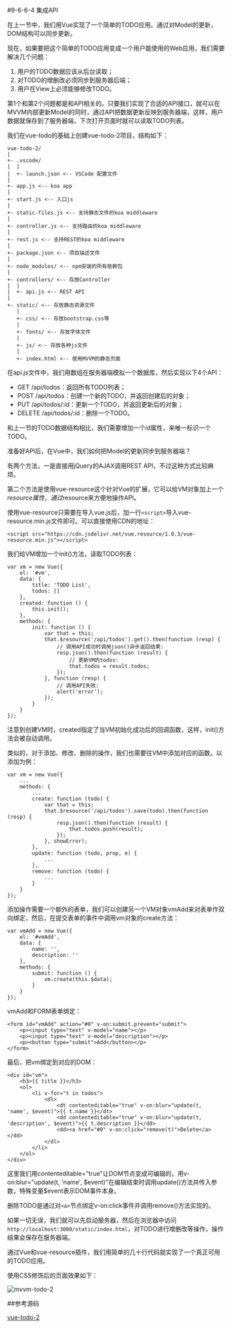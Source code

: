 #9-6-6-4 集成API


在上一节中，我们用Vue实现了一个简单的TODO应用。通过对Model的更新，DOM结构可以同步更新。

现在，如果要把这个简单的TODO应用变成一个用户能使用的Web应用，我们需要解决几个问题：

1. 用户的TODO数据应该从后台读取；
2. 对TODO的增删改必须同步到服务器后端；
3. 用户在View上必须能够修改TODO。

第1个和第2个问题都是和API相关的。只要我们实现了合适的API接口，就可以在MVVM内部更新Model的同时，通过API把数据更新反映到服务器端，这样，用户数据就保存到了服务器端，下次打开页面时就可以读取TODO列表。

我们在vue-todo的基础上创建vue-todo-2项目，结构如下：

	vue-todo-2/
	|
	+- .vscode/
	|  |
	|  +- launch.json <-- VSCode 配置文件
	|
	+- app.js <-- koa app
	|
	+- start.js <-- 入口js
	|
	+- static-files.js <-- 支持静态文件的koa middleware
	|
	+- controller.js <-- 支持路由的koa middleware
	|
	+- rest.js <-- 支持REST的koa middleware
	|
	+- package.json <-- 项目描述文件
	|
	+- node_modules/ <-- npm安装的所有依赖包
	|
	+- controllers/ <-- 存放Controller
	|  |
	|  +- api.js <-- REST API
	|
	+- static/ <-- 存放静态资源文件
	   |
	   +- css/ <-- 存放bootstrap.css等
	   |
	   +- fonts/ <-- 存放字体文件
	   |
	   +- js/ <-- 存放各种js文件
	   |
	   +- index.html <-- 使用MVVM的静态页面
在api.js文件中，我们用数组在服务器端模拟一个数据库，然后实现以下4个API：

- GET /api/todos：返回所有TODO列表；
- POST /api/todos：创建一个新的TODO，并返回创建后的对象；
- PUT /api/todos/:id：更新一个TODO，并返回更新后的对象；
- DELETE /api/todos/:id：删除一个TODO。

和上一节的TODO数据结构相比，我们需要增加一个id属性，来唯一标识一个TODO。

准备好API后，在Vue中，我们如何把Model的更新同步到服务器端？

有两个方法，一是直接用jQuery的AJAX调用REST API，不过这种方式比较麻烦。

第二个方法是使用vue-resource这个针对Vue的扩展，它可以给VM对象加上一个$resource属性，通过$resource来方便地操作API。

使用vue-resource只需要在导入vue.js后，加一行`<script>`导入vue-resource.min.js文件即可。可以直接使用CDN的地址：

	<script src="https://cdn.jsdelivr.net/vue.resource/1.0.3/vue-resource.min.js"></script>
我们给VM增加一个init()方法，读取TODO列表：

	var vm = new Vue({
	    el: '#vm',
	    data: {
	        title: 'TODO List',
	        todos: []
	    },
	    created: function () {
	        this.init();
	    },
	    methods: {
	        init: function () {
	            var that = this;
	            that.$resource('/api/todos').get().then(function (resp) {
	                // 调用API成功时调用json()异步返回结果:
	                resp.json().then(function (result) {
	                    // 更新VM的todos:
	                    that.todos = result.todos;
	                });
	            }, function (resp) {
	                // 调用API失败:
	                alert('error');
	            });
	        }
	    }
	});
注意到创建VM时，created指定了当VM初始化成功后的回调函数，这样，init()方法会被自动调用。

类似的，对于添加、修改、删除的操作，我们也需要往VM中添加对应的函数。以添加为例：

	var vm = new Vue({
	    ...
	    methods: {
	        ...
	        create: function (todo) {
	            var that = this;
	            that.$resource('/api/todos').save(todo).then(function (resp) {
	                resp.json().then(function (result) {
	                    that.todos.push(result);
	                });
	            }, showError);
	        },
	        update: function (todo, prop, e) {
	            ...
	        },
	        remove: function (todo) {
	            ...
	        }
	    }
	});
添加操作需要一个额外的表单，我们可以创建另一个VM对象vmAdd来对表单作双向绑定，然后，在提交表单的事件中调用vm对象的create方法：

	var vmAdd = new Vue({
	    el: '#vmAdd',
	    data: {
	        name: '',
	        description: ''
	    },
	    methods: {
	        submit: function () {
	            vm.create(this.$data);
	        }
	    }
	});
vmAdd和FORM表单绑定：

	<form id="vmAdd" action="#0" v-on:submit.prevent="submit">
	    <p><input type="text" v-model="name"></p>
	    <p><input type="text" v-model="description"></p>
	    <p><button type="submit">Add</button></p>
	</form>
最后，把vm绑定到对应的DOM：

	<div id="vm">
	    <h3>{{ title }}</h3>
	    <ol>
	        <li v-for="t in todos">
	            <dl>
	                <dt contenteditable="true" v-on:blur="update(t, 'name', $event)">{{ t.name }}</dt>
	                <dd contenteditable="true" v-on:blur="update(t, 'description', $event)">{{ t.description }}</dd>
	                <dd><a href="#0" v-on:click="remove(t)">Delete</a></dd>
	            </dl>
	        </li>
	    </ol>
	</div>
这里我们用contenteditable="true"让DOM节点变成可编辑的，用v-on:blur="update(t, 'name', $event)"在编辑结束时调用update()方法并传入参数，特殊变量$event表示DOM事件本身。

删除TODO是通过对`<a>`节点绑定v-on:click事件并调用remove()方法实现的。

如果一切无误，我们就可以先启动服务器，然后在浏览器中访问`http://localhost:3000/static/index.html`，对TODO进行增删改等操作，操作结果会保存在服务器端。

通过Vue和vue-resource插件，我们用简单的几十行代码就实现了一个真正可用的TODO应用。

使用CSS修饰后的页面效果如下：

![mvvm-todo-2](http://www.liaoxuefeng.com/files/attachments/001475762267472ca7d3821d95e4d45b63d801c67ffd75f000/l)

##参考源码

[vue-todo-2](https://github.com/michaelliao/learn-javascript/tree/master/samples/node/web/vue/vue-todo-2)